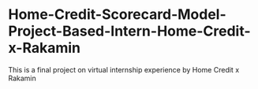 # Home-Credit-Scorecard-Model-Project-Based-Intern-Home-Credit-x-Rakamin
This is a final project on virtual internship experience by Home Credit x Rakamin
